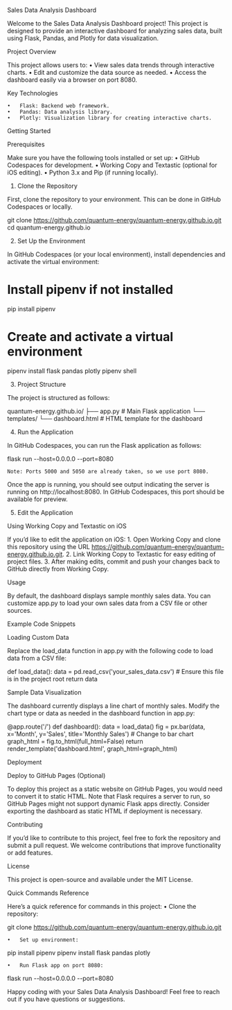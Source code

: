 Sales Data Analysis Dashboard

Welcome to the Sales Data Analysis Dashboard project! This project is designed to provide an interactive dashboard for analyzing sales data, built using Flask, Pandas, and Plotly for data visualization.

Project Overview

This project allows users to:
	•	View sales data trends through interactive charts.
	•	Edit and customize the data source as needed.
	•	Access the dashboard easily via a browser on port 8080.

Key Technologies

	•	Flask: Backend web framework.
	•	Pandas: Data analysis library.
	•	Plotly: Visualization library for creating interactive charts.

Getting Started

Prerequisites

Make sure you have the following tools installed or set up:
	•	GitHub Codespaces for development.
	•	Working Copy and Textastic (optional for iOS editing).
	•	Python 3.x and Pip (if running locally).

1. Clone the Repository

First, clone the repository to your environment. This can be done in GitHub Codespaces or locally.

git clone https://github.com/quantum-energy/quantum-energy.github.io.git
cd quantum-energy.github.io

2. Set Up the Environment

In GitHub Codespaces (or your local environment), install dependencies and activate the virtual environment:

# Install pipenv if not installed
pip install pipenv

# Create and activate a virtual environment
pipenv install flask pandas plotly
pipenv shell

3. Project Structure

The project is structured as follows:

quantum-energy.github.io/
├── app.py                # Main Flask application
└── templates/
    └── dashboard.html    # HTML template for the dashboard

4. Run the Application

In GitHub Codespaces, you can run the Flask application as follows:

flask run --host=0.0.0.0 --port=8080

	Note: Ports 5000 and 5050 are already taken, so we use port 8080.

Once the app is running, you should see output indicating the server is running on http://localhost:8080. In GitHub Codespaces, this port should be available for preview.

5. Edit the Application

Using Working Copy and Textastic on iOS

If you’d like to edit the application on iOS:
	1.	Open Working Copy and clone this repository using the URL https://github.com/quantum-energy/quantum-energy.github.io.git.
	2.	Link Working Copy to Textastic for easy editing of project files.
	3.	After making edits, commit and push your changes back to GitHub directly from Working Copy.

Usage

By default, the dashboard displays sample monthly sales data. You can customize app.py to load your own sales data from a CSV file or other sources.

Example Code Snippets

Loading Custom Data

Replace the load_data function in app.py with the following code to load data from a CSV file:

def load_data():
    data = pd.read_csv('your_sales_data.csv')  # Ensure this file is in the project root
    return data

Sample Data Visualization

The dashboard currently displays a line chart of monthly sales. Modify the chart type or data as needed in the dashboard function in app.py:

@app.route('/')
def dashboard():
    data = load_data()
    fig = px.bar(data, x='Month', y='Sales', title='Monthly Sales')  # Change to bar chart
    graph_html = fig.to_html(full_html=False)
    return render_template('dashboard.html', graph_html=graph_html)

Deployment

Deploy to GitHub Pages (Optional)

To deploy this project as a static website on GitHub Pages, you would need to convert it to static HTML. Note that Flask requires a server to run, so GitHub Pages might not support dynamic Flask apps directly. Consider exporting the dashboard as static HTML if deployment is necessary.

Contributing

If you’d like to contribute to this project, feel free to fork the repository and submit a pull request. We welcome contributions that improve functionality or add features.

License

This project is open-source and available under the MIT License.

Quick Commands Reference

Here’s a quick reference for commands in this project:
	•	Clone the repository:

git clone https://github.com/quantum-energy/quantum-energy.github.io.git


	•	Set up environment:

pip install pipenv
pipenv install flask pandas plotly


	•	Run Flask app on port 8080:

flask run --host=0.0.0.0 --port=8080


Happy coding with your Sales Data Analysis Dashboard! Feel free to reach out if you have questions or suggestions.
